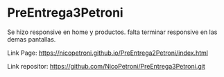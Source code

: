 # PreEntrega3Petroni
Se hizo responsive en home y productos. falta terminar responsive en las demas pantallas.

Link Page: https://nicopetroni.github.io/PreEntrega2Petroni/index.html

Link repositor: https://github.com/NicoPetroni/PreEntrega3Petroni.git
